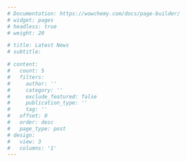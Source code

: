 ```yaml
---
# Documentation: https://wowchemy.com/docs/page-builder/
# widget: pages
# headless: true
# weight: 20

# title: Latest News
# subtitle:

# content:
#   count: 5
#   filters:
#     author: ''
#     category: ''
#     exclude_featured: false
#     publication_type: ''
#     tag: ''
#   offset: 0
#   order: desc
#   page_type: post
# design:
#   view: 3
#   columns: '1'
---
```

